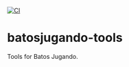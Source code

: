 [![CI](https://github.com/tepachelabs/batosjugando-tools/actions/workflows/ruby-ci.yml/badge.svg?branch=master)](https://github.com/tepachelabs/batosjugando-tools/actions/workflows/ruby-ci.yml)

# batosjugando-tools
Tools for Batos Jugando.
